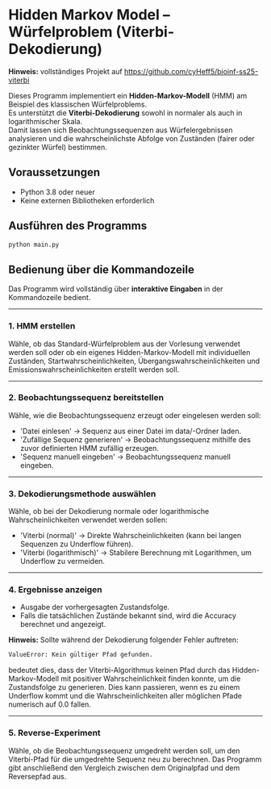 # Hidden Markov Model – Würfelproblem (Viterbi-Dekodierung)

**Hinweis:** vollständiges Projekt auf https://github.com/cyHeff5/bioinf-ss25-viterbi



Dieses Programm implementiert ein **Hidden-Markov-Modell** (HMM) am Beispiel des klassischen Würfelproblems.  
Es unterstützt die **Viterbi-Dekodierung** sowohl in normaler als auch in logarithmischer Skala.  
Damit lassen sich Beobachtungssequenzen aus Würfelergebnissen analysieren und die wahrscheinlichste Abfolge von Zuständen (fairer oder gezinkter Würfel) bestimmen.

## Voraussetzungen
- Python 3.8 oder neuer
- Keine externen Bibliotheken erforderlich

## Ausführen des Programms
```bash
python main.py
```

## Bedienung über die Kommandozeile
Das Programm wird vollständig über **interaktive Eingaben** in der Kommandozeile bedient.

---

### 1. HMM erstellen
Wähle, ob das Standard-Würfelproblem aus der Vorlesung verwendet werden soll oder ob ein eigenes Hidden-Markov-Modell mit individuellen Zuständen, Startwahrscheinlichkeiten, Übergangswahrscheinlichkeiten und Emissionswahrscheinlichkeiten erstellt werden soll.

---
### 2. Beobachtungssequenz bereitstellen
Wähle, wie die Beobachtungssequenz erzeugt oder eingelesen werden soll:

- 'Datei einlesen' → Sequenz aus einer Datei im data/-Ordner laden.
- 'Zufällige Sequenz generieren' → Beobachtungssequenz mithilfe des zuvor definierten HMM zufällig erzeugen.
- 'Sequenz manuell eingeben' → Beobachtungssequenz manuell eingeben.

---
### 3. Dekodierungsmethode auswählen
Wähle, ob bei der Dekodierung normale oder logarithmische Wahrscheinlichkeiten verwendet werden sollen:

- 'Viterbi (normal)' → Direkte Wahrscheinlichkeiten (kann bei langen Sequenzen zu Underflow führen).
- 'Viterbi (logarithmisch)' → Stabilere Berechnung mit Logarithmen, um Underflow zu vermeiden.

---
### 4. Ergebnisse anzeigen
- Ausgabe der vorhergesagten Zustandsfolge.
- Falls die tatsächlichen Zustände bekannt sind, wird die Accuracy berechnet und angezeigt.

**Hinweis:**
Sollte während der Dekodierung folgender Fehler auftreten:
```bash
ValueError: Kein gültiger Pfad gefunden.
```
bedeutet dies, dass der Viterbi-Algorithmus keinen Pfad durch das Hidden-Markov-Modell mit positiver Wahrscheinlichkeit finden konnte, um die Zustandsfolge zu generieren.
Dies kann passieren, wenn es zu einem Underflow kommt und die Wahrscheinlichkeiten aller möglichen Pfade numerisch auf 0.0 fallen.

---
### 5. Reverse-Experiment
Wähle, ob die Beobachtungssequenz umgedreht werden soll, um den Viterbi-Pfad für die umgedrehte Sequenz neu zu berechnen.
Das Programm gibt anschließend den Vergleich zwischen dem Originalpfad und dem Reversepfad aus.
